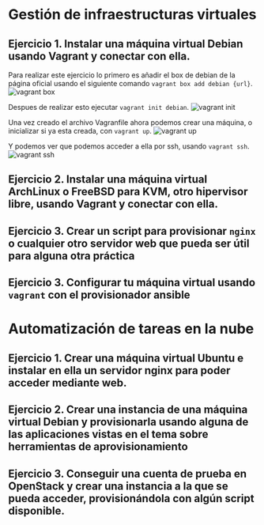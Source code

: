 # Gestión de infraestructuras virtuales

## Ejercicio 1. Instalar una máquina virtual Debian usando Vagrant y conectar con ella.
Para realizar este ejercicio lo primero es añadir el box de debian de la página oficial usando el siguiente comando `vagrant box add debian {url}`.
![vagrant box](http://i393.photobucket.com/albums/pp14/pmmre/CC/Ejercicios%20Tema%203%20CC/Ejercicio%201/Seleccioacuten_012_zpsen410su4.png)

Despues de realizar esto ejecutar `vagrant init debian`.
![vagrant init](http://i393.photobucket.com/albums/pp14/pmmre/CC/Ejercicios%20Tema%203%20CC/Ejercicio%201/Seleccioacuten_013_zpsujci3ght.png)

Una vez creado el archivo Vagranfile ahora podemos crear una máquina, o inicializar si ya esta creada, con `vagrant up`.
![vagrant up](http://i393.photobucket.com/albums/pp14/pmmre/CC/Ejercicios%20Tema%203%20CC/Ejercicio%201/Seleccioacuten_068_zpseggmdvzi.png)

Y podemos ver  que podemos acceder a ella por ssh, usando `vagrant ssh`.
![vagrant ssh](http://i393.photobucket.com/albums/pp14/pmmre/CC/Ejercicios%20Tema%203%20CC/Ejercicio%201/Seleccioacuten_069_zpsm8id1iez.png)

## Ejercicio 2. Instalar una máquina virtual ArchLinux o FreeBSD para KVM, otro hipervisor libre, usando Vagrant y conectar con ella. 



## Ejercicio 3. Crear un script para provisionar `nginx` o cualquier otro servidor web que pueda ser útil para alguna otra práctica

## Ejercicio 3. Configurar tu máquina virtual usando `vagrant` con el provisionador ansible



# Automatización de tareas en la nube

## Ejercicio 1. Crear una máquina virtual Ubuntu e instalar en ella un servidor nginx para poder acceder mediante web.

## Ejercicio 2. Crear una instancia de una máquina virtual Debian y provisionarla usando alguna de las aplicaciones vistas en el tema sobre herramientas de aprovisionamiento


## Ejercicio 3. Conseguir una cuenta de prueba en OpenStack y crear una instancia a la que se pueda acceder, provisionándola con algún script disponible.

